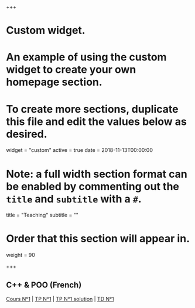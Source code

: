 
+++
# Custom widget.
# An example of using the custom widget to create your own homepage section.
# To create more sections, duplicate this file and edit the values below as desired.
widget = "custom"
active = true
date = 2018-11-13T00:00:00

# Note: a full width section format can be enabled by commenting out the `title` and `subtitle` with a `#`.
title = "Teaching"
subtitle = ""

# Order that this section will appear in.
weight = 90

+++

## C++ & POO (French)

[Cours N°1](https://abainia.net/teaching/cpp-poo/cours_1.pdf) | [TP N°1](https://abainia.net/teaching/cpp-poo/CPP_POO_TP_1.pdf) | [TP N°1 solution](https://abainia.net/teaching/cpp-poo/CPP_POO_TP_1_solution.pdf) | [TD N°1](https://abainia.net/teaching/cpp-poo/CPP_POO_TD_1.pdf)</br>

